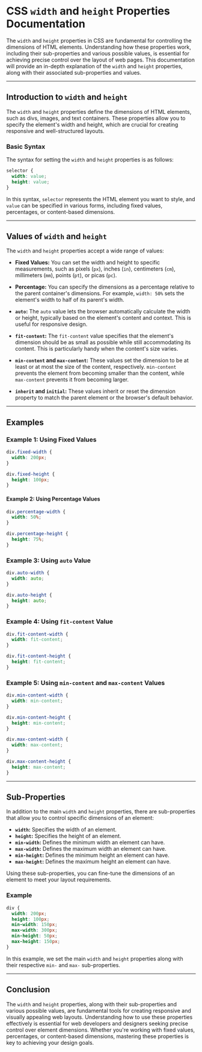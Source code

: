 # CSS `width` and `height` Properties Documentation

The `width` and `height` properties in CSS are fundamental for controlling the dimensions of HTML elements. Understanding how these properties work, including their sub-properties and various possible values, is essential for achieving precise control over the layout of web pages. This documentation will provide an in-depth explanation of the `width` and `height` properties, along with their associated sub-properties and values.

---

## Introduction to `width` and `height`

The `width` and `height` properties define the dimensions of HTML elements, such as divs, images, and text containers. These properties allow you to specify the element's width and height, which are crucial for creating responsive and well-structured layouts.

### Basic Syntax

The syntax for setting the `width` and `height` properties is as follows:

```css
selector {
  width: value;
  height: value;
}
```

In this syntax, `selector` represents the HTML element you want to style, and `value` can be specified in various forms, including fixed values, percentages, or content-based dimensions.

---

## Values of `width` and `height`

The `width` and `height` properties accept a wide range of values:

- **Fixed Values:** You can set the width and height to specific measurements, such as pixels (`px`), inches (`in`), centimeters (`cm`), millimeters (`mm`), points (`pt`), or picas (`pc`).

- **Percentage:** You can specify the dimensions as a percentage relative to the parent container's dimensions. For example, `width: 50%` sets the element's width to half of its parent's width.

- **`auto`:** The `auto` value lets the browser automatically calculate the width or height, typically based on the element's content and context. This is useful for responsive design.

- **`fit-content`:** The `fit-content` value specifies that the element's dimension should be as small as possible while still accommodating its content. This is particularly handy when the content's size varies.

- **`min-content` and `max-content`:** These values set the dimension to be at least or at most the size of the content, respectively. `min-content` prevents the element from becoming smaller than the content, while `max-content` prevents it from becoming larger.

- **`inherit` and `initial`:** These values inherit or reset the dimension property to match the parent element or the browser's default behavior.

---

## Examples

### Example 1: Using Fixed Values

```css
div.fixed-width {
  width: 200px;
}

div.fixed-height {
  height: 100px;
}
```

#### Example 2: Using Percentage Values

```css
div.percentage-width {
  width: 50%;
}

div.percentage-height {
  height: 75%;
}
```

### Example 3: Using `auto` Value

```css
div.auto-width {
  width: auto;
}

div.auto-height {
  height: auto;
}
```

### Example 4: Using `fit-content` Value

```css
div.fit-content-width {
  width: fit-content;
}

div.fit-content-height {
  height: fit-content;
}
```

### Example 5: Using `min-content` and `max-content` Values

```css
div.min-content-width {
  width: min-content;
}

div.min-content-height {
  height: min-content;
}

div.max-content-width {
  width: max-content;
}

div.max-content-height {
  height: max-content;
}
```

 ---

## Sub-Properties

In addition to the main `width` and `height` properties, there are sub-properties that allow you to control specific dimensions of an element:

- **`width`:** Specifies the width of an element.
- **`height`:** Specifies the height of an element.
- **`min-width`:** Defines the minimum width an element can have.
- **`max-width`:** Defines the maximum width an element can have.
- **`min-height`:** Defines the minimum height an element can have.
- **`max-height`:** Defines the maximum height an element can have.

Using these sub-properties, you can fine-tune the dimensions of an element to meet your layout requirements.

### Example

```css
div {
  width: 200px;
  height: 100px;
  min-width: 150px;
  max-width: 300px;
  min-height: 50px;
  max-height: 150px;
}
```

In this example, we set the main `width` and `height` properties along with their respective `min-` and `max-` sub-properties.

---

## Conclusion

The `width` and `height` properties, along with their sub-properties and various possible values, are fundamental tools for creating responsive and visually appealing web layouts. Understanding how to use these properties effectively is essential for web developers and designers seeking precise control over element dimensions. Whether you're working with fixed values, percentages, or content-based dimensions, mastering these properties is key to achieving your design goals.
